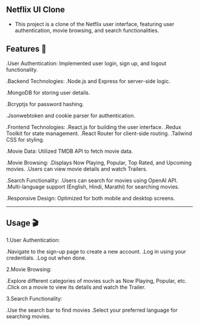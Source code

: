 
## Netflix UI Clone

- This project is a clone of the Netflix user interface, featuring user authentication, movie browsing, and search functionalities.

## Features 🚀
.User Authentication: Implemented user login, sign up, and logout functionality.

.Backend Technologies:
  .Node.js and Express for server-side logic.
  
  .MongoDB for storing user details.
  
  .Bcryptjs for password hashing.
  
  .Jsonwebtoken and cookie parser for authentication.

.Frontend Technologies:
  .React.js for building the user interface.
  .Redux Toolkit for state management.
  .React Router for client-side routing.
  .Tailwind CSS for styling.

.Movie Data: Utilized TMDB API to fetch movie data.

.Movie Browsing:
  .Displays Now Playing, Popular, Top Rated, and Upcoming movies.
  .Users can view movie details and watch Trailers.

.Search Functionality:
  .Users can search for movies using OpenAI API.
  .Multi-language support (English, Hindi, Marathi) for searching movies.

.Responsive Design: Optimized for both mobile and desktop screens.

________________________________________________________________________________________________________

## Usage 🎬

1.User Authentication:

 .Navigate to the sign-up page to create a new account.
 .Log in using your credentials.
 .Log out when done.

2.Movie Browsing:

 .Explore different categories of movies such as Now Playing, Popular, etc.
 .Click on a movie to view its details and watch the Trailer.

3.Search Functionality:

 .Use the search bar to find movies
 .Select your preferred language for searching movies.

